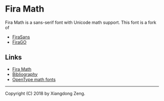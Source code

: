 # Fira Math

Fira Math is a sans-serif font with Unicode math support. This font is a fork of

- [FiraSans](https://github.com/bBoxType/FiraSans)
- [FiraGO](https://github.com/bBoxType/FiraGO)

## Links

- [Fira Math](https://github.com/firamath/firamath)
- [Bibliography](./bibliography.md)
- [OpenType math fonts](./opentype-math-fonts.md)

-----

Copyright (C) 2018 by Xiangdong Zeng.
